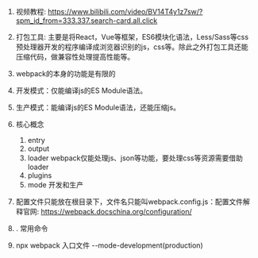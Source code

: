 1. 视频教程: https://www.bilibili.com/video/BV14T4y1z7sw/?spm_id_from=333.337.search-card.all.click
2. 打包工具: 主要是将React，Vue等框架，ES6模块化语法，Less/Sass等css预处理器开发的程序编译成浏览器识别的js，css等。除此之外打包工具还能压缩代码，做兼容性处理提高性能等。
3. webpack的本身的功能是有限的
  1. 开发模式：仅能编译js的ES Module语法。  
  2. 生产模式：能编译js的ES Module语法，还能压缩js。    
4. 核心概念
    1. entry
    2. output
    3. loader webpack仅能处理js、json等功能，要处理css等资源需要借助loader   
    4. plugins
    5. mode  开发和生产
5. 配置文件只能放在根目录下，文件名只能叫webpack.config.js：配置文件解释官网: https://webpack.docschina.org/configuration/     

6. . 常用命令
  3. npx webpack 入口文件  --mode-development(production)   

